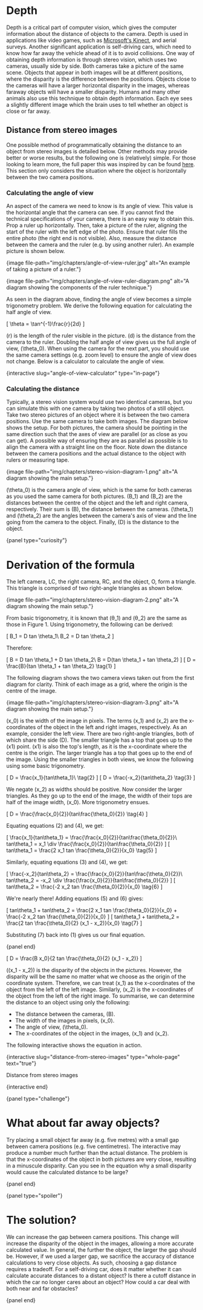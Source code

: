 # Depth

Depth is a critical part of computer vision, which gives the computer information about the distance of objects to the camera.
Depth is used in applications like video games, such as [Microsoft's Kinect](https://en.wikipedia.org/wiki/Kinect), and aerial surveys.
Another significant application is self-driving cars, which need to know how far away the vehicle ahead of it is to avoid collisions.
One way of obtaining depth information is through stereo vision, which uses two cameras, usually side by side.
Both cameras take a picture of the same scene.
Objects that appear in both images will be at different positions, where the disparity is the difference between the positions.
Objects close to the cameras will have a larger horizontal disparity in the images, whereas faraway objects will have a smaller disparity.
Humans and many other animals also use this technique to obtain depth information.
Each eye sees a slightly different image which the brain uses to tell whether an object is close or far away.

## Distance from stereo images

One possible method of programmatically obtaining the distance to an object from stereo images is detailed below.
Other methods may provide better or worse results, but the following one is (relatively) simple.
For those looking to learn more, the full paper this was inspired by can be found [here](https://www.researchgate.net/publication/320336266_Distance_Measurement_for_Self-Driving_Cars_Using_Stereo_Camera).
This section only considers the situation where the object is horizontally between the two camera positions.

### Calculating the angle of view

An aspect of the camera we need to know is its angle of view. This value is the horizontal angle that the camera can see.
If you cannot find the technical specifications of your camera, there is an easy way to obtain this.
Prop a ruler up horizontally.
Then, take a picture of the ruler, aligning the start of the ruler with the left edge of the photo.
Ensure that ruler fills the entire photo (the right end is not visible). Also, measure the distance between the camera and the ruler (e.g. by using another ruler).
An example picture is shown below.

{image file-path="img/chapters/angle-of-view-ruler.jpg" alt="An example of taking a picture of a ruler."}

{image file-path="img/chapters/angle-of-view-ruler-diagram.png" alt="A diagram showing the components of the ruler technique."}

As seen in the diagram above, finding the angle of view becomes a simple trigonometry problem.
We derive the following equation for calculating the half angle of view.

\[
\theta = \tan^{-1}\frac{r}{2d}
\]

\(r\) is the length of the ruler visible in the picture. \(d\) is the distance from the camera to the ruler.
Doubling the half angle of view gives us the full angle of view, \(\theta_0\).
When using the camera for the next part, you should use the same camera settings (e.g. zoom level) to ensure the angle of view does not change.
Below is a calculator to calculate the angle of view.

{interactive slug="angle-of-view-calculator" type="in-page"}

### Calculating the distance

Typically, a stereo vision system would use two identical cameras, but you can simulate this with one camera by taking two photos of a still object.
Take two stereo pictures of an object where it is between the two camera positions.
Use the same camera to take both images.
The diagram below shows the setup.
For both pictures, the camera should be pointing in the same direction such that the axes of view are parallel (or as close as you can get).
A possible way of ensuring they are as parallel as possible is to align the camera with a straight line on the floor.
Note down the distance between the camera positions and the actual distance to the object with rulers or measuring tape.

{image file-path="img/chapters/stereo-vision-diagram-1.png" alt="A diagram showing the main setup."}

\(\theta_0\) is the camera angle of view, which is the same for both cameras as you used the same camera for both pictures.
\(B_1\) and \(B_2\) are the distances between the centre of the object and the left and right camera, respectively.
Their sum is \(B\), the distance between the cameras.
\(\theta_1\) and \(\theta_2\) are the angles between the camera's axis of view and the line going from the camera to the object.
Finally, \(D\) is the distance to the object.

{panel type="curiosity"}

# Derivation of the formula

The left camera, LC, the right camera, RC, and the object, O, form a triangle. This triangle is comprised of two right-angle triangles as shown below.

{image file-path="img/chapters/stereo-vision-diagram-2.png" alt="A diagram showing the main setup."}

From basic trigonometry, it is known that \(θ_1\) and \(θ_2\) are the same as those in Figure 1.
Using trigonometry, the following can be derived:

\[
B_1 = D tan \theta_1\\
B_2 = D tan \theta_2
\]

Therefore:

\[
B = D tan \theta_1 + D tan \theta_2\\
B = D(tan \theta_1 + tan \theta_2)
\]
\[
D = \frac{B}{tan \theta_1 + tan \theta_2} \tag{1}
\]

The following diagram shows the two camera views taken out from the first diagram for clarity.
Think of each image as a grid, where the origin is the centre of the image.

{image file-path="img/chapters/stereo-vision-diagram-3.png" alt="A diagram showing the main setup."}

\(x_0\) is the width of the image in pixels.
The terms \(x_1\) and \(x_2\) are the x-coordinates of the object in the left and right images, respectively.
As an example, consider the left view.
There are two right-angle triangles, both of which share the side \(D\).
The smaller triangle has a top that goes up to the \(x1\) point.
\(x1\) is also the top's length, as it is the x-coordinate where the centre is the origin.
The larger triangle has a top that goes up to the end of the image.
Using the smaller triangles in both views, we know the following using some basic trigonometry.

\[
D = \frac{x_1}{tan\theta_1}\\ \tag{2}
\]
\[
D = \frac{-x_2}{tan\theta_2} \tag{3}
\]

We negate \(x_2\) as widths should be positive.
Now consider the larger triangles.
As they go up to the end of the image, the width of their tops are half of the image width, \(x_0\).
More trigonometry ensues.

\[
D = \frac{\frac{x_0}{2}}{tan\frac{\theta_0}{2}} \tag{4}
\]

Equating equations (2) and (4), we get:

\[
\frac{x_1}{tan\theta_1} = \frac{\frac{x_0}{2}}{tan\frac{\theta_0}{2}}\\
tan\theta_1 = x_1 \div \frac{\frac{x_0}{2}}{tan\frac{\theta_0}{2}}
\]
\[
tan\theta_1 = \frac{2 x_1 tan \frac{\theta_0}{2}}{x_0} \tag{5}
\]

Similarly, equating equations (3) and (4), we get:

\[
\frac{-x_2}{tan\theta_2} = \frac{\frac{x_0}{2}}{tan\frac{\theta_0}{2}}\\
tan\theta_2 = -x_2 \div \frac{\frac{x_0}{2}}{tan\frac{\theta_0}{2}}
\]
\[
tan\theta_2 = \frac{-2 x_2 tan \frac{\theta_0}{2}}{x_0} \tag{6}
\]

We're nearly there! Adding equations (5) and (6) gives:

\[
tan\theta_1 + tan\theta_2 = \frac{2 x_1 tan \frac{\theta_0}{2}}{x_0} + \frac{-2 x_2 tan \frac{\theta_0}{2}}{x_0}
\]
\[
tan\theta_1 + tan\theta_2 = \frac{2 tan \frac{\theta_0}{2} (x_1 - x_2)}{x_0} \tag{7}
\]

Substituting (7) back into (1) gives us our final equation.

{panel end}

\[
D = \frac{B x_0}{2 tan \frac{\theta_0}{2} (x_1 - x_2)}
\]

\((x_1 - x_2)\) is the disparity of the objects in the pictures.
However, the disparity will be the same no matter what we choose as the origin of the coordinate system.
Therefore, we can treat \(x_1\) as the x-coordinates of the object from the left of the left image. Similarly, \(x_2\) is the x-coordinates of the object from the left of the right image.
To summarise, we can determine the distance to an object using only the following:

- The distance between the cameras, \(B\).
- The width of the images in pixels, \(x_0\).
- The angle of view, \(\theta_0\).
- The x-coordinates of the object in the images, \(x_1\) and \(x_2\).

The following interactive shows the equation in action.

{interactive slug="distance-from-stereo-images" type="whole-page" text="true"}

Distance from stereo images

{interactive end}

{panel type="challenge"}

# What about far away objects?

Try placing a small object far away (e.g. five metres) with a small gap between camera positions (e.g. five centimetres).
The interactive may produce a number much further than the actual distance.
The problem is that the x-coordinates of the object in both pictures are very close, resulting in a minuscule disparity.
Can you see in the equation why a small disparity would cause the calculated distance to be large?

{panel end}

{panel type="spoiler"}

# The solution?

We can increase the gap between camera positions.
This change will increase the disparity of the object in the images, allowing a more accurate calculated value.
In general, the further the object, the larger the gap should be.
However, if we used a larger gap, we sacrifice the accuracy of distance calculations to very close objects.
As such, choosing a gap distance requires a tradeoff.
For a self-driving car, does it matter whether it can calculate accurate distances to a distant object?
Is there a cutoff distance in which the car no longer cares about an object?
How could a car deal with both near and far obstacles?

{panel end}

